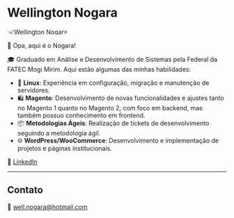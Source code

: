 # Wellington Nogara

<img src="https://github.com/ElNogara/ElNogara/assets/50090354/9a54e5ff-03fa-4556-a0bf-b0c25c9fdb66" alt="Wellington Nogara" style="border-radius: 50%;">

👋 Opa, aqui é o Nogara!

🎓 Graduado em Análise e Desenvolvimento de Sistemas pela Federal da FATEC Mogi Mirim. Aqui estão algumas das minhas habilidades:

- 🐧 **Linux**: Experiência em configuração, migração e manutenção de servidores.
- 🛍️ **Magento**: Desenvolvimento de novas funcionalidades e ajustes tanto no Magento 1 quanto no Magento 2, com foco em backend, mas também possuo conhecimento em frontend.
- 📦 **Metodologias Ágeis**: Realização de tickets de desenvolvimento seguindo a metodologia ágil.
- 🌐 **WordPress/WooCommerce**: Desenvolvimento e implementação de projetos e páginas institucionais.

💼 [LinkedIn](https://www.linkedin.com/in/wellington-nogara-921a27165/)

---

## Contato

📧 well.nogara@hotmail.com
